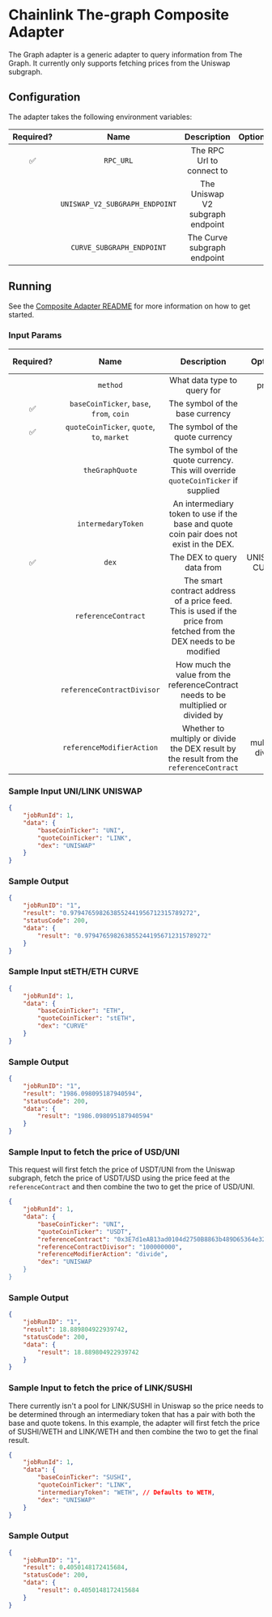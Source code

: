 # Chainlink The-graph Composite Adapter

The Graph adapter is a generic adapter to query information from The Graph.  It currently only supports fetching prices from the Uniswap subgraph.

## Configuration

The adapter takes the following environment variables:

| Required? |   Name    |         Description          | Options | Defaults to |
| :-------: | :-------: | :--------------------------: | :-----: | :---------: |
|    ✅     | `RPC_URL` | The RPC Url to connect to |         |             | 
|           | `UNISWAP_V2_SUBGRAPH_ENDPOINT` | The Uniswap V2 subgraph endpoint |         |     https://api.thegraph.com/subgraphs/name/ianlapham/uniswapv2        |
|           | `CURVE_SUBGRAPH_ENDPOINT` | The Curve subgraph endpoint |         |     https://api.thegraph.com/subgraphs/name/curvefi/curve        |

## Running

See the [Composite Adapter README](../README.md) for more information on how to get started.

### Input Params

| Required? |            Name            |               Description                |       Options       | Defaults to |
| :-------: | :------------------------: | :--------------------------------------: | :-----------------: | :---------: |
|           |       `method`             |   What data type to query for            |        price             |     price        |
|    ✅     |       `baseCoinTicker`, `base`, `from`, `coin`     |   The symbol of the base currency       |                     |             |
|    ✅      |       `quoteCoinTicker`, `quote`, `to`, `market`     |   The symbol of the quote currency      |                     |             |
|           |       `theGraphQuote`     |   The symbol of the quote currency.  This will override `quoteCoinTicker` if supplied      |                     |             |
|         |       `intermedaryToken`      |   An intermediary token to use if the base and quote coin pair does not exist in the DEX.       |                     |      WETH       |
|    ✅       |       `dex`                |   The DEX to query data from             |   UNISWAP, CURVE           |      |    
|           | `referenceContract`         |   The smart contract address of a price feed.  This is used if the price from fetched from the DEX needs to be modified    | |             |
|           | `referenceContractDivisor`  |   How much the value from the referenceContract needs to be multiplied or divided by    |      |             |
|           | `referenceModifierAction`  |   Whether to multiply or divide the DEX result by the result from the `referenceContract`   |  multiply, divide  |      multiply       |

### Sample Input UNI/LINK UNISWAP

```json
{
    "jobRunId": 1,
    "data": {
        "baseCoinTicker": "UNI",
        "quoteCoinTicker": "LINK",
        "dex": "UNISWAP"
    }
}
```

### Sample Output

```json
{
    "jobRunID": "1",
    "result": "0.9794765982638552441956712315789272",
    "statusCode": 200,
    "data": {
        "result": "0.9794765982638552441956712315789272"
    }
}
```

### Sample Input stETH/ETH CURVE

```json
{
    "jobRunId": 1,
    "data": {
        "baseCoinTicker": "ETH",
        "quoteCoinTicker": "stETH",
        "dex": "CURVE"
    }
}
```

### Sample Output

```json
{
    "jobRunID": "1",
    "result": "1986.098095187940594",
    "statusCode": 200,
    "data": {
        "result": "1986.098095187940594"
    }
}
```

### Sample Input to fetch the price of USD/UNI

This request will first fetch the price of USDT/UNI from the Uniswap subgraph, fetch the price of USDT/USD using the price feed at the `referenceContract` and then 
combine the two to get the price of USD/UNI.


```json
{
    "jobRunId": 1,
    "data": {
        "baseCoinTicker": "UNI",
        "quoteCoinTicker": "USDT",
        "referenceContract": "0x3E7d1eAB13ad0104d2750B8863b489D65364e32D",
        "referenceContractDivisor": "100000000",
        "referenceModifierAction": "divide",
        "dex": "UNISWAP
    }
}
```

### Sample Output

```json
{
    "jobRunID": "1",
    "result": 18.889804922939742,
    "statusCode": 200,
    "data": {
        "result": 18.889804922939742
    }
}
```

### Sample Input to fetch the price of LINK/SUSHI

There currently isn't a pool for LINK/SUSHI in Uniswap so the price needs to be determined through an intermediary token that has a pair with both the base and
quote tokens.  In this example, the adapter will first fetch the price of SUSHI/WETH and LINK/WETH and then combine the two to get the final result.

```json
{
    "jobRunId": 1,
    "data": {
        "baseCoinTicker": "SUSHI",
        "quoteCoinTicker": "LINK",
        "intermediaryToken": "WETH", // Defaults to WETH,
        "dex": "UNISWAP"
    }
}
```

### Sample Output

```json
{
    "jobRunID": "1",
    "result": 0.4050148172415684,
    "statusCode": 200,
    "data": {
        "result": 0.4050148172415684
    }
}
```